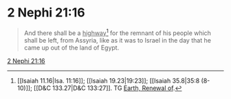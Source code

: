 # 2 Nephi 21:16

> And there shall be a <u>highway</u>[^a] for the remnant of his people which shall be left, from Assyria, like as it was to Israel in the day that he came up out of the land of Egypt.

[2 Nephi 21:16](https://www.churchofjesuschrist.org/study/scriptures/bofm/2-ne/21?lang=eng&id=p16#p16)


[^a]: [[Isaiah 11.16|Isa. 11:16]]; [[Isaiah 19.23|19:23]]; [[Isaiah 35.8|35:8 (8-10)]]; [[D&C 133.27|D&C 133:27]]. TG [Earth, Renewal of](https://www.churchofjesuschrist.org/study/scriptures/tg/earth-renewal-of?lang=eng).
